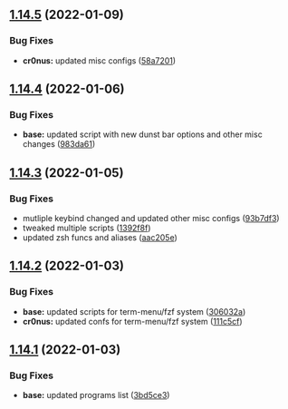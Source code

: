 ## [1.14.5](https://github.com/umgbhalla/dotstow/compare/v1.14.4...v1.14.5) (2022-01-09)


### Bug Fixes

* **cr0nus:** updated misc configs ([58a7201](https://github.com/umgbhalla/dotstow/commit/58a7201d7505b63f501fdf07de8f6f25066e0dc5))



## [1.14.4](https://github.com/umgbhalla/dotstow/compare/v1.14.3...v1.14.4) (2022-01-06)


### Bug Fixes

* **base:** updated script with new dunst bar options and other misc changes ([983da61](https://github.com/umgbhalla/dotstow/commit/983da611d26d7a8b6fe12e5405d01be778cab8bc))



## [1.14.3](https://github.com/umgbhalla/dotstow/compare/v1.14.2...v1.14.3) (2022-01-05)


### Bug Fixes

* mutliple keybind changed and updated other misc configs ([93b7df3](https://github.com/umgbhalla/dotstow/commit/93b7df3e827fbf77d78b8f25dd5be8834e1b135f))
* tweaked multiple scripts ([1392f8f](https://github.com/umgbhalla/dotstow/commit/1392f8ff09bbd6b486bec3b062ff477931438fda))
* updated zsh funcs and aliases ([aac205e](https://github.com/umgbhalla/dotstow/commit/aac205ecba37aaf4fccab639225634394e2c4811))



## [1.14.2](https://github.com/umgbhalla/dotstow/compare/v1.14.1...v1.14.2) (2022-01-03)


### Bug Fixes

* **base:** updated scripts for term-menu/fzf system ([306032a](https://github.com/umgbhalla/dotstow/commit/306032a2f6ea6ec2d492284ab507d3c91fd3d9f0))
* **cr0nus:** updated confs for term-menu/fzf system ([111c5cf](https://github.com/umgbhalla/dotstow/commit/111c5cf46d35759d8dd8312023ebcff4964d43fc))



## [1.14.1](https://github.com/umgbhalla/dotstow/compare/v1.14.0...v1.14.1) (2022-01-03)


### Bug Fixes

* **base:** updated programs list ([3bd5ce3](https://github.com/umgbhalla/dotstow/commit/3bd5ce35b0d1e023f97457c75d40a9c798513f40))



